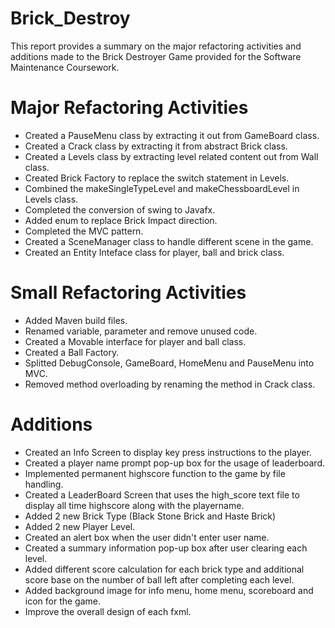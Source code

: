 # Brick_Destroy
This report provides a summary on the major refactoring activities and additions made to the Brick Destroyer Game provided for the Software Maintenance Coursework.

# Major Refactoring Activities
- Created a PauseMenu class by extracting it out from GameBoard class.
- Created a Crack class by extracting it from abstract Brick class.
- Created a Levels class by extracting level related content out from Wall class.
- Created Brick Factory to replace the switch statement in Levels.
- Combined the makeSingleTypeLevel and makeChessboardLevel in Levels class.
- Completed the conversion of swing to Javafx.
- Added enum to replace Brick Impact direction.
- Completed the MVC pattern.
- Created a SceneManager class to handle different scene in the game.
- Created an Entity Inteface class for player, ball and brick class.


# Small Refactoring Activities
- Added Maven build files.
- Renamed variable, parameter and remove unused code.
- Created a Movable interface for player and ball class.
- Created a Ball Factory.
- Splitted DebugConsole, GameBoard, HomeMenu and PauseMenu into MVC.
- Removed method overloading by renaming the method in Crack class.

# Additions
- Created an Info Screen to display key press instructions to the player.
- Created a player name prompt pop-up box for the usage of leaderboard.
- Implemented permanent highscore function to the game by file handling.
- Created a LeaderBoard Screen that uses the high_score text file to display all time highscore along with the playername.
- Added 2 new Brick Type (Black Stone Brick and Haste Brick)
- Added 2 new Player Level.
- Created an alert box when the user didn't enter user name.
- Created a summary information pop-up box after user clearing each level.
- Added different score calculation for each brick type and additional score base on the number of ball left after completing each level.
- Added background image for info menu, home menu, scoreboard and icon for the game.
- Improve the overall design of each fxml.
